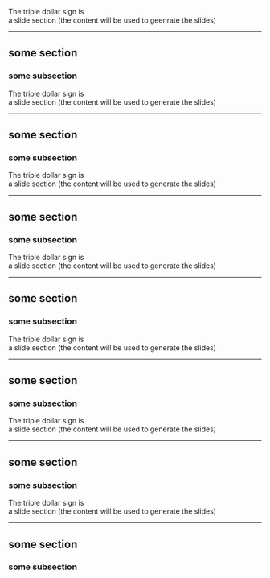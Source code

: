 
The triple dollar sign is  
a slide section (the content will be used to geenrate the slides)

---

## some section
### some subsection


The triple dollar sign is  
a slide section (the content will be used to generate the slides)

---

## some section
### some subsection


The triple dollar sign is  
a slide section (the content will be used to generate the slides)

---

## some section
### some subsection


The triple dollar sign is  
a slide section (the content will be used to generate the slides)

---

## some section
### some subsection


The triple dollar sign is  
a slide section (the content will be used to generate the slides)

---

## some section
### some subsection


The triple dollar sign is  
a slide section (the content will be used to generate the slides)

---

## some section
### some subsection


The triple dollar sign is  
a slide section (the content will be used to generate the slides)

---

## some section
### some subsection

